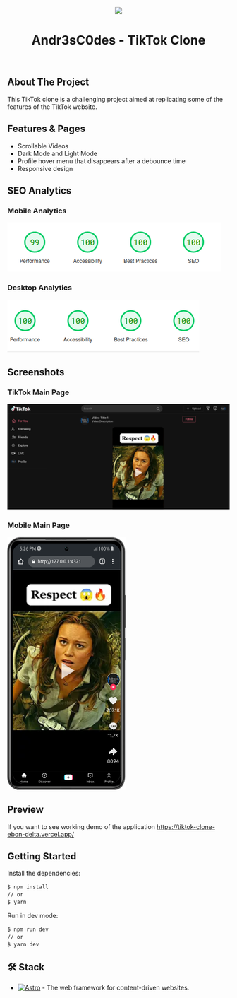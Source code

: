 <p align="center">
    <a href="#" target="_blank">
        <img src="https://avatars.githubusercontent.com/u/115658159" height="150px">
    </a>
    <h1 align="center">Andr3sC0des - TikTok Clone</h1>
    <br>
</p>

## About The Project

This TikTok clone is a challenging project aimed at replicating some of the features of the TikTok website.

## Features & Pages

- Scrollable Videos
- Dark Mode and Light Mode
- Profile hover menu that disappears after a debounce time
- Responsive design

## SEO Analytics

### Mobile Analytics 
<a href="https://pagespeed.web.dev/analysis/https-tiktok-clone-ebon-delta-vercel-app/cnxbyuiwqt?form_factor=mobile"><img src=".github/images/mobile-analytics.png"></a>

### Desktop Analytics

<a href="https://pagespeed.web.dev/analysis/https-tiktok-clone-ebon-delta-vercel-app/cnxbyuiwqt?form_factor=desktop"><img src=".github/images/desktop-analytics.png"></a>

## Screenshots

### TikTok Main Page

![TikTok Main Page](.github/images/main-page.png)

### Mobile Main Page

![TikTok Mobile Main Page](.github/images/mobile-main-page.png)

## Preview

If you want to see working demo of the application https://tiktok-clone-ebon-delta.vercel.app/

## Getting Started

Install the dependencies:

```sh
$ npm install
// or
$ yarn
```

Run in dev mode:

```sh
$ npm run dev
// or
$ yarn dev
```

## 🛠️ Stack

- [![Astro][astro-badge]][astro-url] - The web framework for content-driven websites.

[astro-url]: https://astro.build/
[astro-badge]: https://img.shields.io/badge/Astro-fff?style=for-the-badge&logo=astro&logoColor=bd303a&color=352563
